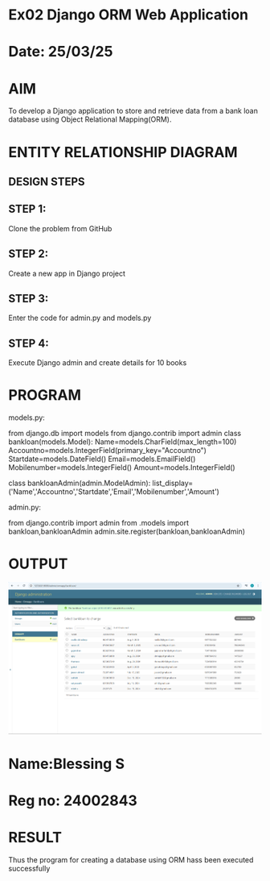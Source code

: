 # Ex02 Django ORM Web Application
# Date: 25/03/25
# AIM
To develop a Django application to store and retrieve data from a bank loan database using Object Relational Mapping(ORM).

# ENTITY RELATIONSHIP DIAGRAM
## DESIGN STEPS
## STEP 1:
Clone the problem from GitHub

## STEP 2:
Create a new app in Django project

## STEP 3:
Enter the code for admin.py and models.py

## STEP 4:
Execute Django admin and create details for 10 books

# PROGRAM
models.py:

from django.db import models
from django.contrib import admin
class bankloan(models.Model):
    Name=models.CharField(max_length=100)
    Accountno=models.IntegerField(primary_key="Accountno")
    Startdate=models.DateField()
    Email=models.EmailField()
    Mobilenumber=models.IntegerField()
    Amount=models.IntegerField()

class bankloanAdmin(admin.ModelAdmin):
    list_display=('Name','Accountno','Startdate','Email','Mobilenumber','Amount')


admin.py:

from django.contrib import admin
from .models import bankloan,bankloanAdmin
admin.site.register(bankloan,bankloanAdmin)
# OUTPUT

![alt text](<ex02/Screenshot 2025-03-25 213853.png>)

# Name:Blessing S
# Reg no: 24002843
# RESULT
Thus the program for creating a database using ORM hass been executed successfully
